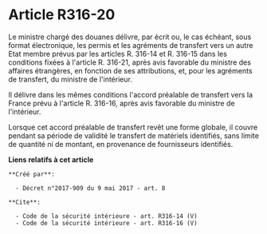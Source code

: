 # Article R316-20

Le ministre chargé des douanes délivre, par écrit ou, le cas échéant, sous format électronique, les permis et les agréments
de transfert vers un autre Etat membre prévus par les articles R. 316-14 et R. 316-15 dans les conditions fixées à l'article
R. 316-21, après avis favorable du ministre des affaires étrangères, en fonction de ses attributions, et, pour les agréments
de transfert, du ministre de l'intérieur. 

Il délivre dans les mêmes conditions l'accord préalable de transfert vers la France prévu à l'article R. 316-16, après avis
favorable du ministre de l'intérieur. 

Lorsque cet accord préalable de transfert revêt une forme globale, il couvre pendant sa période de validité le transfert de
matériels identifiés, sans limite de quantité ni de montant, en provenance de fournisseurs identifiés.

**Liens relatifs à cet article**

	**Créé par**:

	  - Décret n°2017-909 du 9 mai 2017 - art. 8

	**Cite**:

	  - Code de la sécurité intérieure - art. R316-14 (V)
	  - Code de la sécurité intérieure - art. R316-16 (V)
